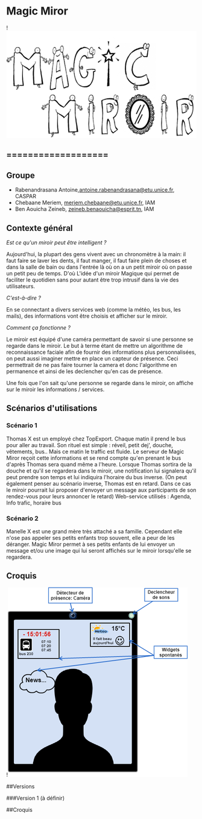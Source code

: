 ﻿# Magic Miror
<p align="center">

!![logo](https://github.com/ariary/Objet-Connect-Service/blob/master/Untitled%20(2).png)

</p>

===================
---
Groupe
-------------
- Rabenandrasana Antoine,antoine.rabenandrasana@etu.unice.fr, CASPAR
- Chebaane Meriem, meriem.chebaane@etu.unice.fr, IAM
- Ben Aouicha Zeineb, zeineb.benaouicha@esprit.tn, IAM

## Contexte général
*Est ce qu'un miroir peut être intelligent ?*

Aujourd'hui, la plupart des gens vivent avec un chronomètre à la main: il faut faire se laver les dents, il faut manger, il faut faire plein de choses et dans la salle de bain ou dans l'entrée là où on a un petit miroir où on passe un petit peu de temps. D'où L'idée d'un miroir Magique qui permet de faciliter le quotidien sans pour autant être trop intrusif dans la vie des utilisateurs. 


*C'est-à-dire ?*

En se connectant a divers services web (comme la météo, les bus, les mails), des informations vont être choisis et afficher sur le miroir. 


*Comment ça fonctionne ?*
 
Le miroir est équipé d'une caméra permettant de savoir si une personne se regarde dans le miroir. Le but à terme étant de mettre un algorithme de reconnaissance faciale afin de fournir des informations plus personnalisées, on peut aussi imaginer mettre en place un capteur de présence. Ceci permettrait de ne pas faire tourner la camera et donc l'algorithme en permanence et ainsi de les declencher qu'en cas de présence. 



Une fois que l'on sait qu'une personne se regarde dans le miroir, on affiche sur le miroir les informations / services.



## Scénarios d'utilisations 


### Scénario 1 

Thomas X est un employé chez TopExport. Chaque matin il prend le bus pour aller au travail. Son rituel est simple : réveil, petit dej', douche, vêtements, bus..  Mais ce matin le traffic est fluide. Le serveur de Magic Miror reçoit cette informations et se rend compte qu'en prenant le bus d'après Thomas sera quand même a l'heure. Lorsque Thomas sortira de la douche et qu'il se regardera dans le miroir, une notification lui signalera qu'il peut prendre son temps et lui indiquira l'horaire du bus inverse.  (On peut également penser au scénario inverse, Thomas est en retard.  Dans ce cas le miroir pourrait lui proposer d'envoyer un message aux participants de son rendez-vous pour leurs annoncer le retard) 
Web-service utilisés : Agenda, Info trafic, horaire bus 



### Scénario 2

Manelle X est une grand mère très attaché a sa famille. Cependant elle n'ose pas appeler ses petits enfants trop souvent, elle a peur de les déranger. Magic Miror permet à ses petits enfants de lui envoyer un message et/ou une image qui lui seront affichés sur le miroir lorsqu'elle se regardera.

## Croquis

<p align="center">

!![Miroir Magic](https://github.com/ariary/Objet-Connect-Service/blob/master/miroir%20magique.png)

</p>

##Versions



###Version 1
(à définir)



##Croquis

